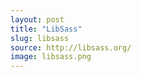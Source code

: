 ```yaml
---
layout: post
title: "LibSass"
slug: libsass
source: http://libsass.org/
image: libsass.png
---
```


